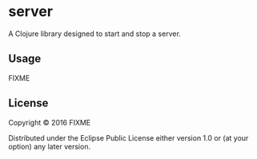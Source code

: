 # server

A Clojure library designed to start and stop a server.

## Usage

FIXME

## License

Copyright © 2016 FIXME

Distributed under the Eclipse Public License either version 1.0 or (at
your option) any later version.
